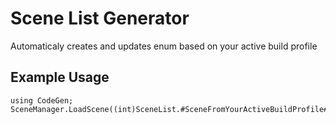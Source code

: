 # Scene List Generator

Automaticaly creates and updates enum based on your active build profile

## Example Usage
```
using CodeGen;
SceneManager.LoadScene((int)SceneList.#SceneFromYourActiveBuildProfile#);
```
